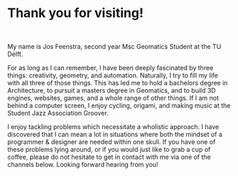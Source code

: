 # Thank you for visiting!
<br>

My name is Jos Feenstra, second year Msc Geomatics Student at the TU Delft.

For as long as I can remember, I have been deeply fascinated by three things: creativity, geometry, and automation. Naturally, I try to fill my life with all three of those things. This has led me to hold a bachelors degree in Architecture, to pursuit a masters degree in Geomatics, and to build 3D engines, websites, games, and a whole range of other things. If I am not behind a computer screen, I enjoy cycling, origami, and making music at the Student Jazz Association Groover. 

I enjoy tackling problems which necessitate a wholistic approach. I have discovered that I can mean a lot in situations where both the mindset of a programmer & designer are needed within one skull. If you have one of these problems lying around, or if you would just like to grab a cup of coffee, please do not hesitate to get in contact with me via one of the channels below. Looking forward hearing from you!  

[1]: <#architecture> "link to architecture"
[2]: <#minor> "link to minor"
[3]: <#sfered> "link to sfered"
[4]: <#geomatics> "link to geomatics"
[5]: <#synthesis> "synthesis project"
[6]: <#groover> "groover"

[7]: <https://josfeenstra.nl/demo/geon/#sphericaltwo> "Demo"